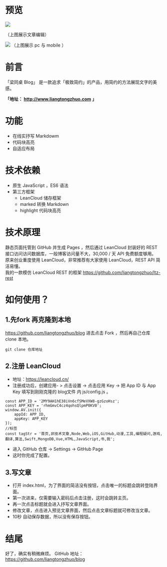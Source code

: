 # __预览__
<img src="http://file.liangtongzhuo.com/bf5c4f9e268264800e99.gif"> 

（上图展示文章编辑） 
                                                                                                                             
<img src="http://file.liangtongzhuo.com/114e78b1130fd13f2d5d.png"> 
（上图展示 pc 与 mobile ） 

#  __前言__ 
「梁同桌 Blog」 是一款追求「极致简约」的产品，用简约的方法展现文字的美感。

   __「地址： http://www.liangtongzhuo.com 」__ 

# __功能__
- 在线实抒写 Markdowm
- 代码块高亮
- 自适应布局

# __技术依赖__
- 原生 JavaScript ，ES6 语法
- 第三方框架
  - LeanCloud 储存框架
  - marked 转换 Markdown
  - highlight 代码块高亮


# __技术原理__
静态页面托管到 GitHub 并生成 Pages ，然后通过 LeanCloud 封装好的 REST 接口访问访问数据库，一般博客访问量不大，30,000 / 天 API 免费额度够用。 <br>
原来创业重度使用 LeanCloud，非常推荐有大家使用 LeanCloud，REST API 简洁易懂。 <br>
我的一款模仿 LeanCloud REST 的框架 https://github.com/liangtongzhuo/ltz-rest

# __如何使用？__
## __1.先fork 再克隆到本地__
https://github.com/liangtongzhuo/blog 进去点击 Fork ，然后再自己仓库 clone 本地。
```
git clone 仓库地址
```
## __2.注册 LeanCloud__
 - 地址：https://leancloud.cn/
 - 注册成功后，创建应用- > 点击设置 -> 点击应用 Key -> 把 App ID 与 App Key 填写到刚刚克隆的 blog文件 内 js/config.js 。
```
const APP_ID = '2MY9AH1hE38iVn6cfSMeVXW8-gzGzoHsz';
const APP_KEY = 'rhmGmvC4cz4qohsQlpmP0KV0';
window.AV.init({
    appId: APP_ID,
    appKey: APP_KEY
});
//标签
const tagStr = '首页,非技术文章,Node,Web,iOS,GitHub,动漫,工具,编程疑问,游戏,翻译,算法,Swift,MongoDB,Vue,HTML,JavaScript,书,我';
```
- 进入 GitHub 仓库 -> Settings -> GitHub Page 
- 这时你完成了配置。

## __3.写文章__
- 打开 index.html，为了界面的简洁没有按钮，点击唯一的标题会跳转登陆界面。
- 第一次进来，仅需要输入密码后点击注册，这时会跳转主页。
- 再一次点击标题就会进入抒写文章界面。
- 修改文章，点击进入预览文章界面，然后点击文章标题就可修改当文章。
- 10秒 自动保存数据，所以没有保存按钮。


 
# __结尾__
好了，确实有稍微麻烦。
GitHub 地址：https://github.com/liangtongzhuo/blog 
